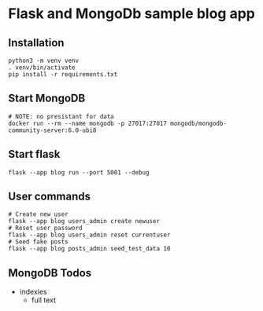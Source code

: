 # Flask and MongoDb sample blog app

## Installation
    python3 -m venv venv
    . venv/bin/activate
    pip install -r requirements.txt

## Start MongoDB

    # NOTE: no presistant for data
    docker run --rm --name mongodb -p 27017:27017 mongodb/mongodb-community-server:6.0-ubi8

## Start flask

    flask --app blog run --port 5001 --debug

## User commands

    # Create new user
    flask --app blog users_admin create newuser
    # Reset user password
    flask --app blog users_admin reset currentuser
    # Seed fake posts
    flask --app blog posts_admin seed_test_data 10

## MongoDB Todos

- indexies
    - full text
